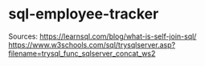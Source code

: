 # sql-employee-tracker


Sources: 
https://learnsql.com/blog/what-is-self-join-sql/
https://www.w3schools.com/sql/trysqlserver.asp?filename=trysql_func_sqlserver_concat_ws2
